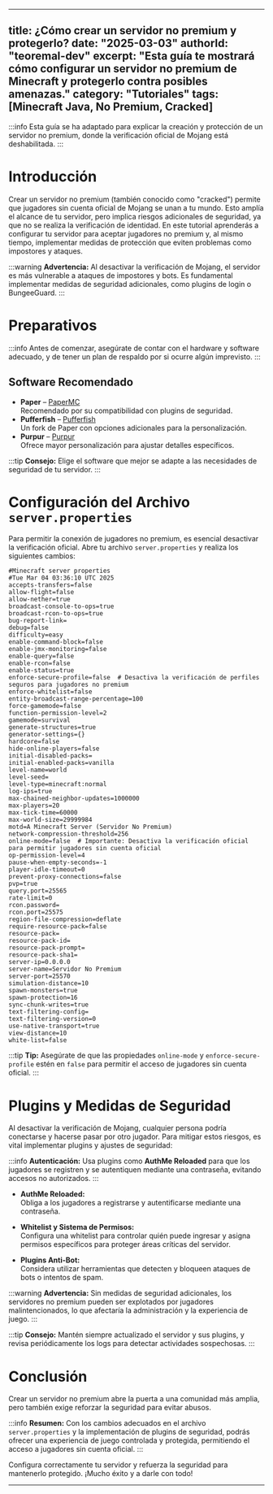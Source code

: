 
---
title: ¿Cómo crear un servidor no premium y protegerlo?
date: "2025-03-03"
authorId: "teoremal-dev"
excerpt: "Esta guía te mostrará cómo configurar un servidor no premium de Minecraft y protegerlo contra posibles amenazas."
category: "Tutoriales"
tags: [Minecraft Java, No Premium, Cracked]
---

:::info
Esta guía se ha adaptado para explicar la creación y protección de un servidor no premium, donde la verificación oficial de Mojang está deshabilitada.
:::

# Introducción

Crear un servidor no premium (también conocido como "cracked") permite que jugadores sin cuenta oficial de Mojang se unan a tu mundo. Esto amplía el alcance de tu servidor, pero implica riesgos adicionales de seguridad, ya que no se realiza la verificación de identidad. En este tutorial aprenderás a configurar tu servidor para aceptar jugadores no premium y, al mismo tiempo, implementar medidas de protección que eviten problemas como impostores y ataques.

:::warning
**Advertencia:** Al desactivar la verificación de Mojang, el servidor es más vulnerable a ataques de impostores y bots. Es fundamental implementar medidas de seguridad adicionales, como plugins de login o BungeeGuard.
:::

# Preparativos

:::info
Antes de comenzar, asegúrate de contar con el hardware y software adecuado, y de tener un plan de respaldo por si ocurre algún imprevisto.
:::

## Software Recomendado

- **Paper** – [PaperMC](https://github.com/PaperMC/Paper)  
  Recomendado por su compatibilidad con plugins de seguridad.
- **Pufferfish** – [Pufferfish](https://github.com/pufferfish-gg/Pufferfish)  
  Un fork de Paper con opciones adicionales para la personalización.
- **Purpur** – [Purpur](https://github.com/PurpurMC/Purpur)  
  Ofrece mayor personalización para ajustar detalles específicos.

:::tip
**Consejo:** Elige el software que mejor se adapte a las necesidades de seguridad de tu servidor.
:::

# Configuración del Archivo `server.properties`

Para permitir la conexión de jugadores no premium, es esencial desactivar la verificación oficial. Abre tu archivo `server.properties` y realiza los siguientes cambios:

```properties
#Minecraft server properties
#Tue Mar 04 03:36:10 UTC 2025
accepts-transfers=false
allow-flight=false
allow-nether=true
broadcast-console-to-ops=true
broadcast-rcon-to-ops=true
bug-report-link=
debug=false
difficulty=easy
enable-command-block=false
enable-jmx-monitoring=false
enable-query=false
enable-rcon=false
enable-status=true
enforce-secure-profile=false  # Desactiva la verificación de perfiles seguros para jugadores no premium
enforce-whitelist=false
entity-broadcast-range-percentage=100
force-gamemode=false
function-permission-level=2
gamemode=survival
generate-structures=true
generator-settings={}
hardcore=false
hide-online-players=false
initial-disabled-packs=
initial-enabled-packs=vanilla
level-name=world
level-seed=
level-type=minecraft:normal
log-ips=true
max-chained-neighbor-updates=1000000
max-players=20
max-tick-time=60000
max-world-size=29999984
motd=A Minecraft Server (Servidor No Premium)
network-compression-threshold=256
online-mode=false  # Importante: Desactiva la verificación oficial para permitir jugadores sin cuenta oficial
op-permission-level=4
pause-when-empty-seconds=-1
player-idle-timeout=0
prevent-proxy-connections=false
pvp=true
query.port=25565
rate-limit=0
rcon.password=
rcon.port=25575
region-file-compression=deflate
require-resource-pack=false
resource-pack=
resource-pack-id=
resource-pack-prompt=
resource-pack-sha1=
server-ip=0.0.0.0
server-name=Servidor No Premium
server-port=25570
simulation-distance=10
spawn-monsters=true
spawn-protection=16
sync-chunk-writes=true
text-filtering-config=
text-filtering-version=0
use-native-transport=true
view-distance=10
white-list=false
```

:::tip
**Tip:** Asegúrate de que las propiedades `online-mode` y `enforce-secure-profile` estén en `false` para permitir el acceso de jugadores sin cuenta oficial.
:::

# Plugins y Medidas de Seguridad

Al desactivar la verificación de Mojang, cualquier persona podría conectarse y hacerse pasar por otro jugador. Para mitigar estos riesgos, es vital implementar plugins y ajustes de seguridad:

:::info
**Autenticación:** Usa plugins como **AuthMe Reloaded** para que los jugadores se registren y se autentiquen mediante una contraseña, evitando accesos no autorizados.
:::

- **AuthMe Reloaded:**  
  Obliga a los jugadores a registrarse y autentificarse mediante una contraseña.
  
- **Whitelist y Sistema de Permisos:**  
  Configura una whitelist para controlar quién puede ingresar y asigna permisos específicos para proteger áreas críticas del servidor.

- **Plugins Anti-Bot:**  
  Considera utilizar herramientas que detecten y bloqueen ataques de bots o intentos de spam.

:::warning
**Advertencia:** Sin medidas de seguridad adicionales, los servidores no premium pueden ser explotados por jugadores malintencionados, lo que afectaría la administración y la experiencia de juego.
:::

:::tip
**Consejo:** Mantén siempre actualizado el servidor y sus plugins, y revisa periódicamente los logs para detectar actividades sospechosas.
:::

# Conclusión

Crear un servidor no premium abre la puerta a una comunidad más amplia, pero también exige reforzar la seguridad para evitar abusos.

:::info
**Resumen:** Con los cambios adecuados en el archivo `server.properties` y la implementación de plugins de seguridad, podrás ofrecer una experiencia de juego controlada y protegida, permitiendo el acceso a jugadores sin cuenta oficial.
:::

Configura correctamente tu servidor y refuerza la seguridad para mantenerlo protegido. ¡Mucho éxito y a darle con todo!

---